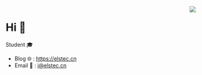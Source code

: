 <img align="right" src="https://github-readme-stats.vercel.app/api?username=jcjyxjs&show_icons=true&theme=radical&count_private=true" />

# Hi 👋

Student 🎓
 - Blog 🌐 : https://elstec.cn
 - Email 📮 : i@elstec.cn
